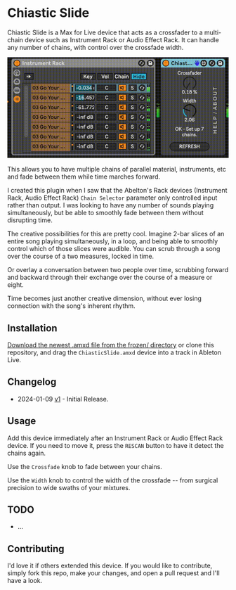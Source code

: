 # Chiastic Slide

Chiastic Slide is a Max for Live device that acts as a crossfader to a multi-chain device such as Instrument Rack or Audio Effect Rack. It can handle any number of chains, with control over the crossfade width.

![How it Looks](images/device.gif)

This allows you to have multiple chains of parallel material, instruments, etc and fade between them while time marches forward.

I created this plugin when I saw that the Abelton's Rack devices (Instrument Rack, Audio Effect Rack) `Chain Selector` parameter only controlled input rather than output. I was looking to have any number of sounds playing simultaneously, but be able to smoothly fade between them without disrupting time.

The creative possibilities for this are pretty cool. Imagine 2-bar slices of an entire song playing simultaneously, in a loop, and being able to smoothly control which of those slices were audible. You can scrub through a song over the course of a two measures, locked in time.

Or overlay a conversation between two people over time, scrubbing forward and backward through their exchange over the course of a measure or eight.

Time becomes just another creative dimension, without ever losing connection with the song's inherent rhythm.

## Installation

[Download the newest .amxd file from the frozen/ directory](https://github.com/zsteinkamp/m4l-ChiasticSlide/raw/main/frozen/ChiasticSlide%20v1.amxd) or clone this repository, and drag the `ChiasticSlide.amxd` device into a track in Ableton Live.

## Changelog

- 2024-01-09 [v1](https://github.com/zsteinkamp/m4l-ChiasticSlide/raw/main/frozen/ChiasticSlide%20v1.amxd) - Initial Release.

## Usage

Add this device immediately after an Instrument Rack or Audio Effect Rack device. If you need to move it, press the `RESCAN` button to have it detect the chains again.

Use the `Crossfade` knob to fade between your chains.

Use the `Width` knob to control the width of the crossfade -- from surgical precision to wide swaths of your mixtures.

## TODO

- ...

## Contributing

I'd love it if others extended this device. If you would like to contribute, simply fork this repo, make your changes, and open a pull request and I'll have a look.
